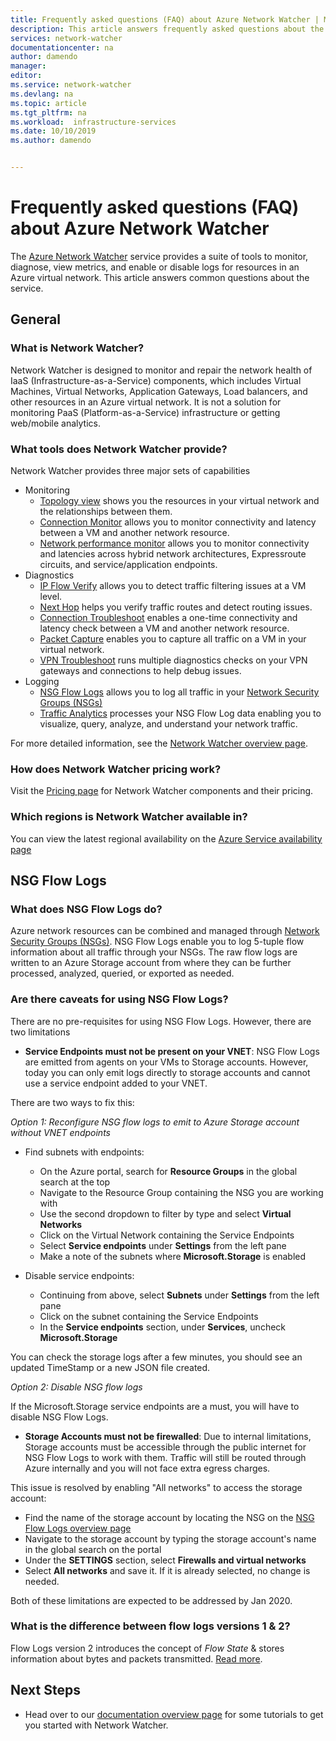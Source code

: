 ```yaml
---
title: Frequently asked questions (FAQ) about Azure Network Watcher | Microsoft Docs
description: This article answers frequently asked questions about the Azure Network Watcher service.
services: network-watcher
documentationcenter: na
author: damendo
manager:
editor:
ms.service: network-watcher
ms.devlang: na
ms.topic: article
ms.tgt_pltfrm: na
ms.workload:  infrastructure-services
ms.date: 10/10/2019
ms.author: damendo


---
```


# Frequently asked questions (FAQ) about Azure Network Watcher
The [Azure Network Watcher](https://docs.microsoft.com/azure/network-watcher/network-watcher-monitoring-overview) service provides a suite of tools to monitor, diagnose, view metrics, and enable or disable logs for resources in an Azure virtual network. This article answers common questions about the service.

## General

### What is Network Watcher?
Network Watcher is designed to monitor and repair the network health of IaaS (Infrastructure-as-a-Service) components, which includes Virtual Machines, Virtual Networks, Application Gateways, Load balancers, and other resources in an Azure virtual network. It is not a solution for monitoring PaaS (Platform-as-a-Service) infrastructure or getting web/mobile analytics.

### What tools does Network Watcher provide?
Network Watcher provides three major sets of capabilities
* Monitoring
  * [Topology view](https://docs.microsoft.com/azure/network-watcher/view-network-topology) shows you the resources in your virtual network and the relationships between them.
  * [Connection Monitor](https://docs.microsoft.com/azure/network-watcher/connection-monitor) allows you to monitor connectivity and latency between a VM and another network resource.
  * [Network performance monitor](https://docs.microsoft.com/azure/azure-monitor/insights/network-performance-monitor) allows you to monitor connectivity and latencies across hybrid network architectures, Expressroute circuits, and service/application endpoints.  
* Diagnostics
  * [IP Flow Verify](https://docs.microsoft.com/azure/network-watcher/network-watcher-ip-flow-verify-overview) allows you to detect traffic filtering issues at a VM level.
  * [Next Hop](https://docs.microsoft.com/azure/network-watcher/network-watcher-next-hop-overview) helps you verify traffic routes and detect routing issues.
  * [Connection Troubleshoot](https://docs.microsoft.com/azure/network-watcher/network-watcher-connectivity-portal) enables a one-time connectivity and latency check between a VM and another network resource.
  * [Packet Capture](https://docs.microsoft.com/azure/network-watcher/network-watcher-packet-capture-overview) enables you to capture all traffic on a VM in your virtual network.
  * [VPN Troubleshoot](https://docs.microsoft.com/azure/network-watcher/network-watcher-troubleshoot-overview) runs multiple diagnostics checks on your VPN gateways and connections to help debug issues.
* Logging
  * [NSG Flow Logs](https://docs.microsoft.com/azure/network-watcher/network-watcher-nsg-flow-logging-overview) allows you to log all traffic in your [Network Security Groups (NSGs)](https://docs.microsoft.com/azure/virtual-network/security-overview)
  * [Traffic Analytics](https://docs.microsoft.com/azure/network-watcher/traffic-analytics) processes your NSG Flow Log data enabling you to visualize, query, analyze, and understand your network traffic.


For more detailed information, see the [Network Watcher overview page](https://docs.microsoft.com/azure/network-watcher/network-watcher-monitoring-overview).


### How does Network Watcher pricing work?
Visit the [Pricing page](https://azure.microsoft.com/pricing/details/network-watcher/) for Network Watcher components and their pricing.

### Which regions is Network Watcher available in?
You can view the latest regional availability on the [Azure Service availability page](https://azure.microsoft.com/global-infrastructure/services/?products=network-watcher)

## NSG Flow Logs

### What does NSG Flow Logs do?
Azure network resources can be combined and managed through [Network Security Groups (NSGs)](https://docs.microsoft.com/azure/virtual-network/security-overview). NSG Flow Logs enable you to log 5-tuple flow information about all traffic through your NSGs. The raw flow logs are written to an Azure Storage account from where they can be further processed, analyzed, queried, or exported as needed.

### Are there caveats for using NSG Flow Logs?
There are no pre-requisites for using NSG Flow Logs. However, there are two limitations
- **Service Endpoints must not be present on your VNET**: NSG Flow Logs are emitted from agents on your VMs to Storage accounts. However, today you can only emit logs directly to storage accounts and cannot use a service endpoint added to your VNET.

There are two ways to fix this:

*Option 1: Reconfigure NSG flow logs to emit to Azure Storage account without VNET endpoints*

* Find subnets with endpoints:

	- On the Azure portal, search for **Resource Groups** in the global search at the top
	- Navigate to the Resource Group containing the NSG you are working with
	- Use the second dropdown to filter by type and select **Virtual Networks**
	- Click on the Virtual Network containing the Service Endpoints
	- Select **Service endpoints** under **Settings** from the left pane
	- Make a note of the subnets where **Microsoft.Storage** is enabled

* Disable service endpoints:

	- Continuing from above, select **Subnets** under **Settings** from the left pane
	* Click on the subnet containing the Service Endpoints
	- In the **Service endpoints** section, under **Services**, uncheck **Microsoft.Storage**

You can check the storage logs after a few minutes, you should see an updated TimeStamp or a new JSON file created.

*Option 2: Disable NSG flow logs*

If the Microsoft.Storage service endpoints are a must, you will have to disable NSG Flow Logs.


- **Storage Accounts must not be firewalled**: Due to internal limitations, Storage accounts must be accessible through the public internet for NSG Flow Logs to work with them. Traffic will still be routed through Azure internally and you will not face extra egress charges.

This issue is resolved by enabling "All networks" to access the storage account:

* Find the name of the storage account by locating the NSG on the [NSG Flow Logs overview page](https://ms.portal.azure.com/#blade/Microsoft_Azure_Network/NetworkWatcherMenuBlade/flowLogs)
* Navigate to the storage account by typing the storage account's name in the global search on the portal
* Under the **SETTINGS** section, select **Firewalls and virtual networks**
* Select **All networks** and save it. If it is already selected, no change is needed.  

Both of these limitations are expected to be addressed by Jan 2020.

### What is the difference between flow logs versions 1 & 2?
Flow Logs version 2 introduces the concept of *Flow State* & stores information about bytes and packets transmitted. [Read more](https://docs.microsoft.com/azure/network-watcher/network-watcher-nsg-flow-logging-overview#log-file).

## Next Steps
 - Head over to our [documentation overview page](https://docs.microsoft.com/azure/network-watcher/) for some tutorials to get you started with Network Watcher.
